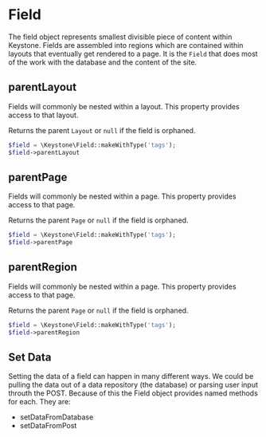 Field
====

The field object represents smallest divisible piece of content within
Keystone. Fields are assembled into regions which are contained within
layouts that eventually get rendered to a page. It is the `Field` that
does most of the work with the database and the content of the site.


parentLayout
----

Fields will commonly be nested within a layout. This property provides
access to that layout.

Returns the parent `Layout` or `null` if the field is orphaned.

```php
$field = \Keystone\Field::makeWithType('tags');
$field->parentLayout
```


parentPage
----

Fields will commonly be nested within a page. This property provides
access to that page.

Returns the parent `Page` or `null` if the field is orphaned.

```php
$field = \Keystone\Field::makeWithType('tags');
$field->parentPage
```


parentRegion
----

Fields will commonly be nested within a page. This property provides
access to that page.

Returns the parent `Page` or `null` if the field is orphaned.

```php
$field = \Keystone\Field::makeWithType('tags');
$field->parentRegion
```


Set Data
----

Setting the data of a field can happen in many different ways. We
could be pulling the data out of a data repository (the database)
or parsing user input throuth the POST. Because of this the Field
object provides named methods for each. They are:

* setDataFromDatabase
* setDataFromPost